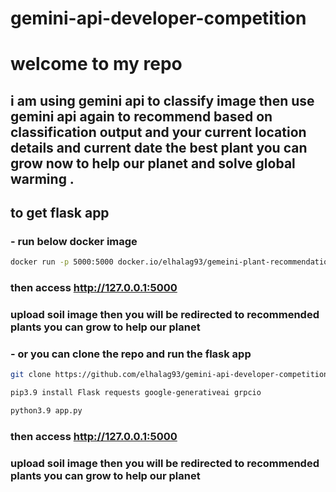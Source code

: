 # gemini-api-developer-competition 

# welcome to my repo 

## i am using gemini api to classify image then use gemini api again to recommend based on classification output and your current location details and current date the best plant you can grow now  to help our planet and solve global warming .  

## to get flask app

### - run below docker image 
```sh
docker run -p 5000:5000 docker.io/elhalag93/gemeini-plant-recommendation
```
### then access http://127.0.0.1:5000

### upload soil image then you will be redirected to recommended plants you can grow to help our planet


### - or  you can clone  the repo and run the flask app
```sh
git clone https://github.com/elhalag93/gemini-api-developer-competition-

pip3.9 install Flask requests google-generativeai grpcio

python3.9 app.py
```
### then access http://127.0.0.1:5000

### upload soil image then you will be redirected to recommended plants you can grow to help our planet


